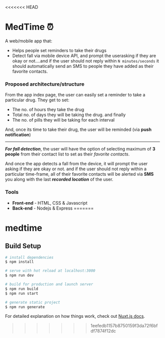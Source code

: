 <<<<<<< HEAD
# MedTime ⏰

A web/mobile app that:
* Helps people set reminders to take their drugs
* Detect fall via mobile device API, and prompt the userasking if they are okay or not....and if the user should not reply within `N minutes/seconds` it should automatically send an SMS to people they have added as their favorite contacts.

### Proposed  architecture/structure

From the app index page, the user can easily set a reminder to take a particular drug. They get to set:
 * The no. of hours they take the drug
 * Total no. of days they will be taking the drug.  and finally
 * The no. of pills they will be taking for each interval

And, once its time to take their drug, the user will be reminded (via **push notification**)

____

***For fall detection***, the user will have the option of selecting maximum of **3 people** from their contact list to set as their *favorite contacts*.

And once the app detects a fall from the device, it will prompt the user asking if they are okay or not.
and if the user should not reply within a particular time-frame, all of their favorite contacts will be alerted via **SMS** you along with the last ***recorded location*** of the user.

### Tools
- **Front-end** - HTML, CSS & Javascript
- **Back-end** - Nodejs & Express
=======
# medtime

## Build Setup

```bash
# install dependencies
$ npm install

# serve with hot reload at localhost:3000
$ npm run dev

# build for production and launch server
$ npm run build
$ npm run start

# generate static project
$ npm run generate
```

For detailed explanation on how things work, check out [Nuxt.js docs](https://nuxtjs.org).
>>>>>>> 1eefedb1157b8750159f3da72f6bfdf7874f12dc
